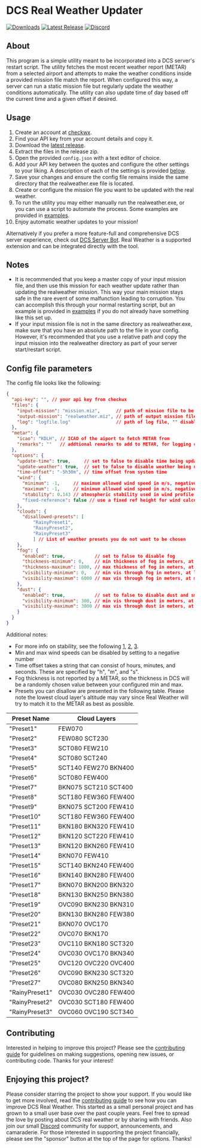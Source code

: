 # DCS Real Weather Updater

[![Downloads](https://img.shields.io/github/downloads/evogelsa/DCS-real-weather/total?logo=GitHub)](https://github.com/evogelsa/DCS-real-weather/releases/latest)
[![Latest Release](https://img.shields.io/github/v/release/evogelsa/DCS-real-weather?logo=GitHub)](https://github.com/evogelsa/DCS-real-weather/releases/latest)
[![Discord](https://img.shields.io/discord/1148739727990722751?logo=Discord)](https://discord.com/invite/mjr2SpFuqq)

## About

This program is a simple utility meant to be incorporated into a DCS server's
restart script. The utility fetches the most recent weather report (METAR) from
a selected airport and attempts to make the weather conditions inside a provided
mission file match the report. When configured this way, a server can run a
static mission file but regularly update the weather conditions automatically.
The utility can also update time of day based off the current time and a given
offset if desired.

## Usage

1) Create an account at [checkwx](https://checkwxapi.com/).
2) Find your API key from your account details and copy it.
3) Download the
[latest release](https://github.com/evogelsa/DCS-real-weather/releases/latest).
4) Extract the files in the release zip.
5) Open the provided `config.json` with a text editor of choice.
6) Add your API key between the quotes and configure the other settings to your
liking. A description of each of the settings is provided
[below](#config-file-parameters).
7) Save your changes and ensure the config file remains inside the same
directory that the realweather.exe file is located.
8) Create or configure the mission file you want to be updated with the real
weather.
9) To run the utility you may either manually run the realweather.exe, or you
can use a script to automate the process. Some examples are provided in
[examples](/examples).
10) Enjoy automatic weather updates to your mission!

Alternatively if you prefer a more feature-full and comprehensive DCS server
experience, check out [DCS Server
Bot](https://github.com/Special-K-s-Flightsim-Bots/DCSServerBot). Real Weather
is a supported extension and can be integrated directly with the tool.

## Notes

* It is recommended that you keep a master copy of your input mission file, and
    then use this mission for each weather update rather than updating the
    realweather mission. This way your main mission stays safe in the rare
    event of some malfunction leading to corruption. You can accomplish this
    through your normal restarting script, but an example is provided in
    [examples](/examples) if you do not already have something like this set
    up.
* If your input mission file is not in the same directory as realweather.exe,
    make sure that you have an absolute path to the file in your config.
    However, it's recommended that you use a relative path and copy the input
    mission into the realweather directory as part of your server start/restart
    script.

## Config file parameters

The config file looks like the following:

```json
{
  "api-key": "", // your api key from checkwx
  "files": {
    "input-mission": "mission.miz",      // path of mission file to be updated
    "output-mission": "realweather.miz", // path of output mission file
    "log": "logfile.log"                 // path of log file, "" disables
  },
  "metar": {
    "icao": "KDLH", // ICAO of the aiport to fetch METAR from
    "remarks": ""   // addtional remarks to add to METAR, for logging only
  },
  "options": {
    "update-time": true,     // set to false to disable time being updated
    "update-weather": true,  // set to false to disable weather being updated
    "time-offset": "-5h30m", // time offset from system time
    "wind": {
      "minimum": -1,     // maximum allowed wind speed in m/s, negative disables
      "maximum": -1,     // minimum allowed wind speed in m/s, negative disables
      "stability": 0.143 // atmospheric stability used in wind profile power law
      "fixed-reference": false // use a fixed ref height for wind calculations
    },
    "clouds": {
      "disallowed-presets": [
          "RainyPreset1",
          "RainyPreset2",
          "RainyPreset3"
          ] // List of weather presets you do not want to be chosen
    },
    "fog": {
      "enabled": true,           // set to false to disable fog
      "thickness-minimum": 0,    // min thickness of fog in meters, at least 0
      "thickness-maximum": 1000, // max thickness of fog in meters, at most 1000
      "visibility-minimum": 0,   // min vis through fog in meters, at least 0
      "visibility-maximum": 6000 // max vis through fog in meters, at most 6000
    },
    "dust": {
      "enabled": true,           // set to false to disable dust and smoke
      "visibility-minimum": 300, // min vis through dust in meters, at least 300
      "visibility-maximum": 3000 // max vis through dust in meters, at most 3000
    }
  }
}
```

Additional notes:

* For more info on stability, see the following [1][1], [2][2], [3][3].
* Min and max wind speeds can be disabled by setting to a negative number
* Time offset takes a string that can consist of hours, minutes, and seconds.
These are specified by "h", "m", and "s".
* Fog thickness is not reported by a METAR, so the thickness in DCS will be a
randomly chosen value between your configured min and max.
* Presets you can disallow are presented in the following table. Please note
the lowest cloud layer's altitude may vary since Real Weather will try to
match it to the METAR as best as possible.

| Preset Name    | Cloud Layers         |
|----------------|----------------------|
| "Preset1"      | FEW070               |
| "Preset2"      | FEW080 SCT230        |
| "Preset3"      | SCT080 FEW210        |
| "Preset4"      | SCT080 SCT240        |
| "Preset5"      | SCT140 FEW270 BKN400 |
| "Preset6"      | SCT080 FEW400        |
| "Preset7"      | BKN075 SCT210 SCT400 |
| "Preset8"      | SCT180 FEW360 FEW400 |
| "Preset9"      | BKN075 SCT200 FEW410 |
| "Preset10"     | SCT180 FEW360 FEW400 |
| "Preset11"     | BKN180 BKN320 FEW410 |
| "Preset12"     | BKN120 SCT220 FEW410 |
| "Preset13"     | BKN120 BKN260 FEW410 |
| "Preset14"     | BKN070 FEW410        |
| "Preset15"     | SCT140 BKN240 FEW400 |
| "Preset16"     | BKN140 BKN280 FEW400 |
| "Preset17"     | BKN070 BKN200 BKN320 |
| "Preset18"     | BKN130 BKN250 BKN380 |
| "Preset19"     | OVC090 BKN230 BKN310 |
| "Preset20"     | BKN130 BKN280 FEW380 |
| "Preset21"     | BKN070 OVC170        |
| "Preset22"     | OVC070 BKN170        |
| "Preset23"     | OVC110 BKN180 SCT320 |
| "Preset24"     | OVC030 OVC170 BKN340 |
| "Preset25"     | OVC120 OVC220 OVC400 |
| "Preset26"     | OVC090 BKN230 SCT320 |
| "Preset27"     | OVC080 BKN250 BKN340 |
| "RainyPreset1" | OVC030 OVC280 FEW400 |
| "RainyPreset2" | OVC030 SCT180 FEW400 |
| "RainyPreset3" | OVC060 OVC190 SCT340 |

## Contributing

Interested in helping to improve this project? Please see the [contributing
guide](CONTRIBUTING.md) for guidelines on making suggestions, opening new
issues, or contributing code. Thanks for your interest!

## Enjoying this project?

Please consider starring the project to show your support. If you
would like to get more involved, read the [contributing guide](CONTRIBUTING.md)
to see how you can improve DCS Real Weather. This started as a small personal
project and has grown to a small user base over the past couple years. Feel
free to spread the love by posting about DCS real weather or by sharing with
friends. Also join our small [Discord](https://discord.com/invite/mjr2SpFuqq)
community for support, announcements, and camaraderie. For those interested in
supporting the project financially, please see the "sponsor" button at the top
of the page for options. Thanks!

[1]: https://en.wikipedia.org/wiki/Wind_profile_power_law
[2]: https://www.engineeringtoolbox.com/wind-shear-d_1215.html
[3]: https://en.wikipedia.org/wiki/Wind_gradient#Wind_turbines
